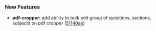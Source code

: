 ### New Features

* **pdf-cropper:** add ability to bulk edit group of questions, sections, subjects on pdf cropper ([51140ae](https://github.com/TheMoonVyy/pdf2cbt/commit/51140ae5ece531665eea84462f9b9f178de53d0d))
